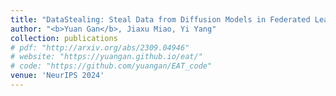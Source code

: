 ```yaml
---
title: "DataStealing: Steal Data from Diffusion Models in Federated Learning with Multiple Trojans"
author: "<b>Yuan Gan</b>, Jiaxu Miao, Yi Yang"
collection: publications
# pdf: "http://arxiv.org/abs/2309.04946"
# website: "https://yuangan.github.io/eat/"
# code: "https://github.com/yuangan/EAT_code"
venue: 'NeurIPS 2024'
---
```

